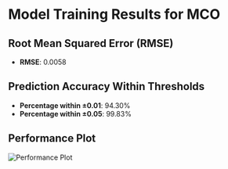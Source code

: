 # Model Training Results for MCO

## Root Mean Squared Error (RMSE)
- **RMSE**: 0.0058

## Prediction Accuracy Within Thresholds
- **Percentage within ±0.01**: 94.30%
- **Percentage within ±0.05**: 99.83%

## Performance Plot
![Performance Plot](../imgs/MCO.png)
